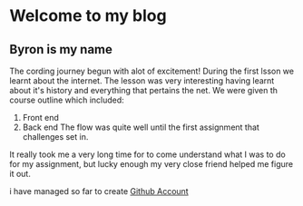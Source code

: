 #  Welcome to  my blog

##  Byron is my name

 The cording journey begun with alot of excitement!
 During  the first lsson we learnt about the internet. The lesson was very interesting  having learnt about it's history and everything that pertains the net.
 We were given th course outline which included:
 
 1.  Front end
 2.  Back end
The flow was quite well until the first assignment that challenges set in.

It really took me a very long time for to come understand what I was to do for my assignment, 
but lucky enough my very close friend helped me figure it out.

i have managed so far to create [Github Account](https://github.com/)
